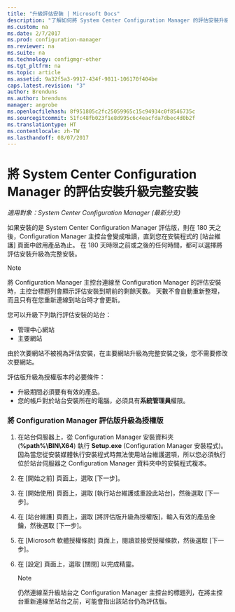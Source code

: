 ```yaml
---
title: "升級評估安裝 | Microsoft Docs"
description: "了解如何將 System Center Configuration Manager 的評估安裝升級至完整安裝。"
ms.custom: na
ms.date: 2/7/2017
ms.prod: configuration-manager
ms.reviewer: na
ms.suite: na
ms.technology: configmgr-other
ms.tgt_pltfrm: na
ms.topic: article
ms.assetid: 9a32f5a3-9917-434f-9811-106170f404be
caps.latest.revision: "3"
author: Brenduns
ms.author: brenduns
manager: angrobe
ms.openlocfilehash: 8f951805c2fc25059965c15c94934c0f8546735c
ms.sourcegitcommit: 51fc48fb023f1e8d995c6c4eacfda7dbec4d0b2f
ms.translationtype: HT
ms.contentlocale: zh-TW
ms.lasthandoff: 08/07/2017
---
```

# <a name="upgrade-an-evaluation-installation-of-system-center-configuration-manager-to-a-full-installation"></a>將 System Center Configuration Manager 的評估安裝升級完整安裝

*適用對象：System Center Configuration Manager (最新分支)*

如果安裝的是 System Center Configuration Manager 評估版，則在 180 天之後，Configuration Manager 主控台會變成唯讀，直到您在安裝程式的 [站台維護] 頁面中啟用產品為止。 在 180 天時限之前或之後的任何時間，都可以選擇將評估安裝升級為完整安裝。  

> [!NOTE]  
>  將 Configuration Manager 主控台連線至 Configuration Manager 的評估安裝時，主控台標題列會顯示評估安裝到期前的剩餘天數。 天數不會自動重新整理，而且只有在您重新連線到站台時才會更新。  

 您可以升級下列執行評估安裝的站台：  

-   管理中心網站  
-   主要網站  

由於次要網站不被視為評估安裝，在主要網站升級為完整安裝之後，您不需要修改次要網站。  

評估版升級為授權版本的必要條件：  

-   升級期間必須要有有效的產品。  
-   您的帳戶對於站台安裝所在的電腦，必須具有**系統管理員**權限。  

### <a name="to-upgrade-an-evaluation-version-of-configuration-manager-to-a-licensed-version"></a>將 Configuration Manager 評估版升級為授權版  

1.  在站台伺服器上，從 Configuration Manager 安裝資料夾 (**%path%\BIN\X64**) 執行 **Setup.exe** (Configuration Manager 安裝程式)。 因為當您從安裝媒體執行安裝程式時無法使用站台維護選項，所以您必須執行位於站台伺服器之 Configuration Manager 資料夾中的安裝程式複本。  
2.  在 [開始之前] 頁面上，選取 [下一步]。  
3.  在 [開始使用] 頁面上，選取 [執行站台維護或重設此站台]，然後選取 [下一步]。  
4.  在 [站台維護] 頁面上，選取 [將評估版升級為授權版]，輸入有效的產品金鑰，然後選取 [下一步]。  
5.  在 [Microsoft 軟體授權條款] 頁面上，閱讀並接受授權條款，然後選取 [下一步]。  
6.  在 [設定] 頁面上，選取 [關閉] 以完成精靈。  

    > [!NOTE]  
    >  仍然連線至升級站台之 Configuration Manager 主控台的標題列，在將主控台重新連線至站台之前，可能會指出該站台仍為評估版。  
